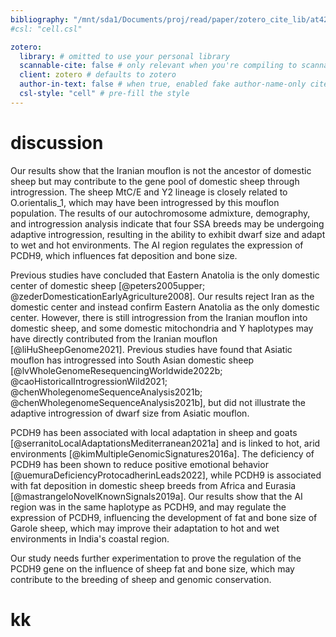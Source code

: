 ```yaml
---
bibliography: "/mnt/sda1/Documents/proj/read/paper/zotero_cite_lib/at42_lib.yaml"
#csl: "cell.csl"

zotero:
  library: # omitted to use your personal library
  scannable-cite: false # only relevant when you're compiling to scannable-cite .odt
  client: zotero # defaults to zotero
  author-in-text: false # when true, enabled fake author-name-only cites by replacing it with the text of the last names of the authors
  csl-style: "cell" # pre-fill the style
---
```


# discussion
Our results show that the Iranian mouflon is not the ancestor of domestic sheep but may contribute to the gene pool of domestic sheep through introgression. The sheep MtC/E and Y2 lineage is closely related to O.orientalis_1, which may have been introgressed by this mouflon population. The results of our autochromosome admixture, demography, and introgression analysis indicate that four SSA breeds may be undergoing adaptive introgression, resulting in the ability to exhibit dwarf size and adapt to wet and hot environments. The AI region regulates the expression of PCDH9, which influences fat deposition and bone size.

Previous studies have concluded that Eastern Anatolia is the only domestic center of domestic sheep [@peters2005upper; @zederDomesticationEarlyAgriculture2008]. Our results reject Iran as the domestic center and instead confirm Eastern Anatolia as the only domestic center. However, there is still introgression from the Iranian mouflon into domestic sheep, and some domestic mitochondria and Y haplotypes may have directly contributed from the Iranian mouflon [@liHuSheepGenome2021]. Previous studies have found that Asiatic mouflon has introgressed into South Asian domestic sheep [@lvWholeGenomeResequencingWorldwide2022b; @caoHistoricalIntrogressionWild2021; @chenWholegenomeSequenceAnalysis2021b; @chenWholegenomeSequenceAnalysis2021b], but did not illustrate the adaptive introgression of dwarf size from Asiatic mouflon.

PCDH9 has been associated with local adaptation in sheep and goats [@serranitoLocalAdaptationsMediterranean2021a] and is linked to hot, arid environments [@kimMultipleGenomicSignatures2016a]. The deficiency of PCDH9 has been shown to reduce positive emotional behavior [@uemuraDeficiencyProtocadherinLeads2022], while PCDH9 is associated with fat deposition in domestic sheep breeds from Africa and Eurasia [@mastrangeloNovelKnownSignals2019a]. Our results show that the AI region was in the same haplotype as PCDH9, and may regulate the expression of PCDH9, influencing the development of fat and bone size of Garole sheep, which may improve their adaptation to hot and wet environments in India's coastal region.

Our study needs further experimentation to prove the regulation of the PCDH9 gene on the influence of sheep fat and bone size, which may contribute to the breeding of sheep and genomic conservation.

# kk
